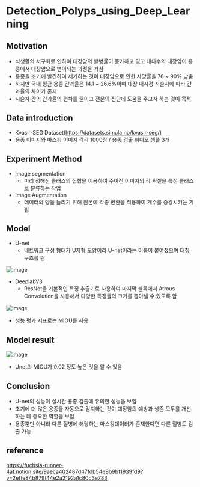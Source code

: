 # Detection_Polyps_using_Deep_Learning


## Motivation
- 식생활의 서구화로 인하여 대장암의 발병률이 증가하고 있고 대다수의 대장암이 용종에서 대장암으로 변이되는 과정을 거침
- 용종을 조기에 발견하여 제거하는 것이 대장암으로 인한 사망률을 76 ~ 90% 낮춤
- 하지만 국내 평균 용종 간과율은 14.1 ~ 26.6%이며 대장 내시경 시술자에 따라 간과율의 차이가 존재
- 시술자 간의 간과율의 편차를 줄이고 전문의 진단에 도움을 주고자 하는 것이 목적


## Data introduction
- Kvasir-SEG Dataset(https://datasets.simula.no/kvasir-seg/)
- 용종 이미지와 마스킹 이미지 각각 1000장 / 용종 검출 비디오 샘플 3개


## Experiment Method
- Image segmentation
  - 미리 정해진 클래스의 집합을 이용하여 주어진 이미지의 각 픽셀을 특정 클래스로 분류하는 작업
- Image Augmentation
  - 데이터의 양을 늘리기 위해 원본에 각종 변환을 적용하여 개수를 증강시키는 기법

## Model
- U-net
  - 네트워크 구성 형태가 U자형 모양이라 U-net이라는 이름이 붙여졌으며 대칭 구조를 띔

 ![image](https://user-images.githubusercontent.com/80506107/175772754-b8cd1b1e-6140-4532-9004-7a4ed75b278a.png)

- DeeplabV3
  - ResNet을 기본적인 특징 추출기로 사용하여 마지막 블록에서 Atrous Convolution을 사용해서 다양한 특징들의 크기를 뽑아낼 수 있도록 함
 
![image](https://user-images.githubusercontent.com/80506107/175772765-37448bc9-525e-4d7a-8d3e-030a173366ad.png)

- 성능 평가 지표로는 MIOU를 사용

## Model result
![image](https://user-images.githubusercontent.com/80506107/175772794-e70bd30e-5c9f-49db-909c-0e931ec7ac92.png)
- Unet의 MIOU가 0.02 정도 높은 것을 알 수 있음

## Conclusion
- U-net의 성능이 실시간 용종 검출에 유의한 성능을 보임
- 초기에 더 많은 용종을 자동으로 감지하는 것이 대장암의 예방과 생존 모두를 개선하는 데 중요한 역할을 보임
- 용종뿐만 아니라 다른 질병에 해당하는 마스킹데이터가 존재한다면 다른 질병도 검출 가능

## reference
https://fuchsia-runner-4af.notion.site/9aeca402487d47fdb54e9b9bf1939fd9?v=2effe84b879f44e2a2192a1c80c3e783
